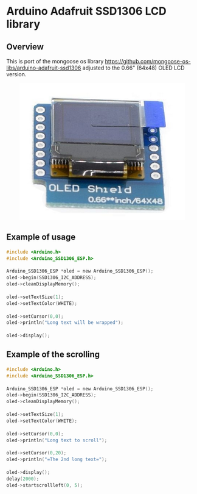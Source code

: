 # Arduino Adafruit SSD1306 LCD library


## Overview

This is port of the mongoose os library https://github.com/mongoose-os-libs/arduino-adafruit-ssd1306 adjusted to 
the 0.66" (64x48) OLED LCD version.

<p align="center">
  <img src="https://github.com/adamniedzwiedz/ssd1306-mongoose-os-lib/blob/master/oled_m.png">
</p>

## Example of usage

```c
#include <Arduino.h>
#include <Arduino_SSD1306_ESP.h>  

Arduino_SSD1306_ESP *oled = new Arduino_SSD1306_ESP();
oled->begin(SSD1306_I2C_ADDRESS);
oled->cleanDisplayMemory();

oled->setTextSize(1);
oled->setTextColor(WHITE);

oled->setCursor(0,0);
oled->println("Long text will be wrapped");

oled->display();
```

## Example of the scrolling

```c
#include <Arduino.h>
#include <Arduino_SSD1306_ESP.h>  

Arduino_SSD1306_ESP *oled = new Arduino_SSD1306_ESP();
oled->begin(SSD1306_I2C_ADDRESS);
oled->cleanDisplayMemory();

oled->setTextSize(1);
oled->setTextColor(WHITE);

oled->setCursor(0,0);
oled->println("Long text to scroll");

oled->setCursor(0,20);
oled->println("=The 2nd long text=");

oled->display();
delay(2000);
oled->startscrollleft(0, 5);
```